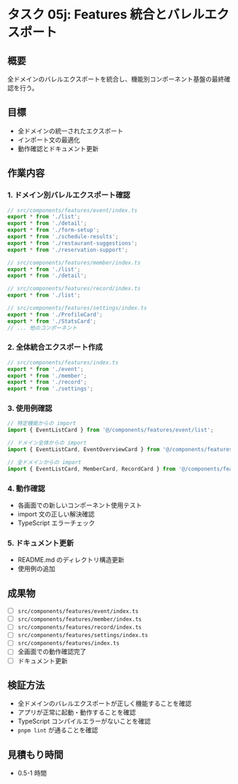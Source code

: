 # タスク 05j: Features 統合とバレルエクスポート

## 概要

全ドメインのバレルエクスポートを統合し、機能別コンポーネント基盤の最終確認を行う。

## 目標

- 全ドメインの統一されたエクスポート
- インポート文の最適化
- 動作確認とドキュメント更新

## 作業内容

### 1. ドメイン別バレルエクスポート確認

```typescript
// src/components/features/event/index.ts
export * from './list';
export * from './detail';
export * from './form-setup';
export * from './schedule-results';
export * from './restaurant-suggestions';
export * from './reservation-support';

// src/components/features/member/index.ts
export * from './list';
export * from './detail';

// src/components/features/record/index.ts
export * from './list';

// src/components/features/settings/index.ts
export * from './ProfileCard';
export * from './StatsCard';
// ... 他のコンポーネント
```

### 2. 全体統合エクスポート作成

```typescript
// src/components/features/index.ts
export * from './event';
export * from './member';
export * from './record';
export * from './settings';
```

### 3. 使用例確認

```typescript
// 特定機能からの import
import { EventListCard } from '@/components/features/event/list';

// ドメイン全体からの import
import { EventListCard, EventOverviewCard } from '@/components/features/event';

// 全ドメインからの import
import { EventListCard, MemberCard, RecordCard } from '@/components/features';
```

### 4. 動作確認

- 各画面での新しいコンポーネント使用テスト
- import 文の正しい解決確認
- TypeScript エラーチェック

### 5. ドキュメント更新

- README.md のディレクトリ構造更新
- 使用例の追加

## 成果物

- [ ] `src/components/features/event/index.ts`
- [ ] `src/components/features/member/index.ts`
- [ ] `src/components/features/record/index.ts`
- [ ] `src/components/features/settings/index.ts`
- [ ] `src/components/features/index.ts`
- [ ] 全画面での動作確認完了
- [ ] ドキュメント更新

## 検証方法

- 全ドメインのバレルエクスポートが正しく機能することを確認
- アプリが正常に起動・動作することを確認
- TypeScript コンパイルエラーがないことを確認
- `pnpm lint` が通ることを確認

## 見積もり時間

- 0.5-1 時間
